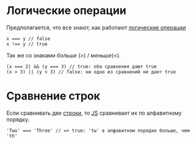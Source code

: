 # Логические операции
Предполагается, что все знают, как работают [логические операции](obsidian://open?vault=Web%20Dev&file=JS%2F%D0%A2%D0%B8%D0%BF%D1%8B%2F%D0%91%D1%83%D0%BB%D0%B5%D0%B2%D1%81%D0%BA%D0%B8%D0%B5%20%D0%B7%D0%BD%D0%B0%D1%87%D0%B5%D0%BD%D0%B8%D1%8F) 
```
x === y // false
x !== y // true
```
Так же со знаками *больше* (>) / *меньше*(<).

```
(x === 2) && (y === 3) // true: оба сравнения дают true
(x > 3) || (y < 3) // false: ни одно из сравнений не дает true
```

# Сравнение строк
Если сравнивать две [строки](Строки), то [JS](JS) сравнивает их по алфавитному порядку.
```
'Two' === 'Three' // => true: 'tw' в алфавитном порядке больше, чем 'th'
```